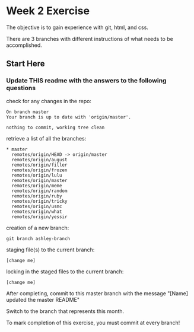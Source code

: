 # Week 2 Exercise

The objective is to gain experience with git, html, and css.

There are 3 branches with different instructions of what needs to be accomplished.

## Start Here

### Update THIS readme with the answers to the following questions

check for any changes in the repo:

```git
On branch master
Your branch is up to date with 'origin/master'.

nothing to commit, working tree clean
```

retrieve a list of all the branches:

```git
* master
  remotes/origin/HEAD -> origin/master
  remotes/origin/august
  remotes/origin/filler
  remotes/origin/frozen
  remotes/origin/lulu
  remotes/origin/master
  remotes/origin/meme
  remotes/origin/random
  remotes/origin/ruby
  remotes/origin/tricky
  remotes/origin/usmc
  remotes/origin/what
  remotes/origin/yessir
```

creation of a new branch:

```git
git branch ashley-branch
```

staging file(s) to the current branch:

```git
[change me]
```

locking in the staged files to the current branch:

```git
[change me]
```

After completing, commit to this master branch with the message "[Name] updated the master README"

Switch to the branch that represents this month.

To mark completion of this exercise, you must commit at every branch!
